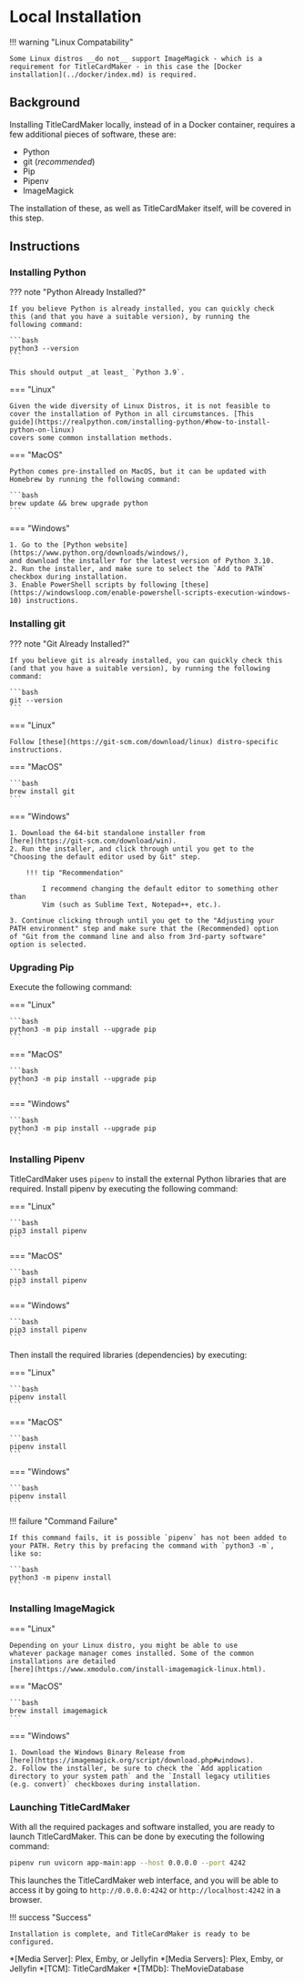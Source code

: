 # Local Installation

!!! warning "Linux Compatability"

    Some Linux distros __do not__ support ImageMagick - which is a
    requirement for TitleCardMaker - in this case the [Docker
    installation](../docker/index.md) is required.

## Background
Installing TitleCardMaker locally, instead of in a Docker container,
requires a few additional pieces of software, these are:

- Python
- git (_recommended_)
- Pip
- Pipenv
- ImageMagick

The installation of these, as well as TitleCardMaker itself, will be
covered in this step.

## Instructions
### Installing Python

??? note "Python Already Installed?"

    If you believe Python is already installed, you can quickly check
    this (and that you have a suitable version), by running the
    following command:

    ```bash
    python3 --version
    ```

    This should output _at least_ `Python 3.9`.

=== "Linux"

    Given the wide diversity of Linux Distros, it is not feasible to
    cover the installation of Python in all circumstances. [This
    guide](https://realpython.com/installing-python/#how-to-install-python-on-linux)
    covers some common installation methods.

=== "MacOS"

    Python comes pre-installed on MacOS, but it can be updated with
    Homebrew by running the following command:

    ```bash
    brew update && brew upgrade python
    ```

=== "Windows"

    1. Go to the [Python website](https://www.python.org/downloads/windows/),
    and download the installer for the latest version of Python 3.10.
    2. Run the installer, and make sure to select the `Add to PATH`
    checkbox during installation.
    3. Enable PowerShell scripts by following [these](https://windowsloop.com/enable-powershell-scripts-execution-windows-10) instructions.

### Installing git

??? note "Git Already Installed?"

    If you believe git is already installed, you can quickly check this
    (and that you have a suitable version), by running the following
    command:

    ```bash
    git --version
    ```

=== "Linux"

    Follow [these](https://git-scm.com/download/linux) distro-specific
    instructions.

=== "MacOS"

    ```bash
    brew install git
    ```

=== "Windows"

    1. Download the 64-bit standalone installer from
    [here](https://git-scm.com/download/win).
    2. Run the installer, and click through until you get to the
    "Choosing the default editor used by Git" step.

        !!! tip "Recommendation"

            I recommend changing the default editor to something other than
            Vim (such as Sublime Text, Notepad++, etc.).

    3. Continue clicking through until you get to the "Adjusting your
    PATH environment" step and make sure that the (Recommended) option
    of "Git from the command line and also from 3rd-party software"
    option is selected.


### Upgrading Pip

Execute the following command:

=== "Linux"

    ```bash
    python3 -m pip install --upgrade pip
    ```

=== "MacOS"

    ```bash
    python3 -m pip install --upgrade pip
    ```

=== "Windows"

    ```bash
    python3 -m pip install --upgrade pip
    ```

### Installing Pipenv

TitleCardMaker uses `pipenv` to install the external Python libraries
that are required. Install pipenv by executing the following command:

=== "Linux"

    ```bash
    pip3 install pipenv
    ```

=== "MacOS"

    ```bash
    pip3 install pipenv
    ```

=== "Windows"

    ```bash
    pip3 install pipenv
    ```

Then install the required libraries (dependencies) by executing:

=== "Linux"

    ```bash
    pipenv install 
    ```

=== "MacOS"

    ```bash
    pipenv install 
    ```

=== "Windows"

    ```bash
    pipenv install 
    ```

!!! failure "Command Failure"

    If this command fails, it is possible `pipenv` has not been added to
    your PATH. Retry this by prefacing the command with `python3 -m`,
    like so:

    ```bash
    python3 -m pipenv install
    ```

### Installing ImageMagick

=== "Linux"

    Depending on your Linux distro, you might be able to use
    whatever package manager comes installed. Some of the common
    installations are detailed
    [here](https://www.xmodulo.com/install-imagemagick-linux.html).

=== "MacOS"

    ```bash
    brew install imagemagick
    ```

=== "Windows"

    1. Download the Windows Binary Release from
    [here](https://imagemagick.org/script/download.php#windows).
    2. Follow the installer, be sure to check the `Add application
    directory to your system path` and the `Install legacy utilities
    (e.g. convert)` checkboxes during installation.

### Launching TitleCardMaker
With all the required packages and software installed, you are ready
to launch TitleCardMaker. This can be done by executing the following
command:

```bash
pipenv run uvicorn app-main:app --host 0.0.0.0 --port 4242
```

This launches the TitleCardMaker web interface, and you will be able to
access it by going to `http://0.0.0.0:4242` or `http://localhost:4242`
in a browser. 

!!! success "Success"

    Installation is complete, and TitleCardMaker is ready to be
    configured.

*[Media Server]: Plex, Emby, or Jellyfin
*[Media Servers]: Plex, Emby, or Jellyfin
*[TCM]: TitleCardMaker
*[TMDb]: TheMovieDatabase